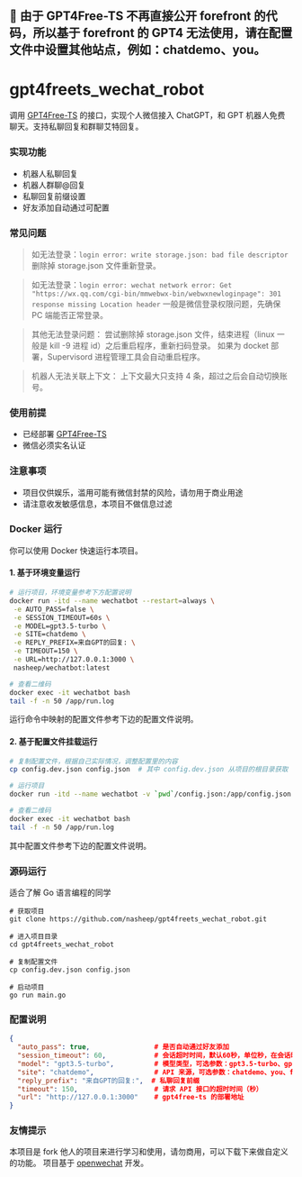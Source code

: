## 🚨 由于 GPT4Free-TS 不再直接公开 forefront 的代码，所以基于 forefront 的 GPT4 无法使用，请在配置文件中设置其他站点，例如：chatdemo、you。

# gpt4freets_wechat_robot
调用 [GPT4Free-TS](https://github.com/xiangsx/gpt4free-ts) 的接口，实现个人微信接入 ChatGPT，和 GPT 机器人免费聊天。支持私聊回复和群聊艾特回复。

### 实现功能

* 机器人私聊回复
* 机器人群聊@回复
* 私聊回复前缀设置
* 好友添加自动通过可配置

### 常见问题
> 如无法登录：`login error: write storage.json: bad file descriptor`
删除掉 storage.json 文件重新登录。

> 如无法登录：`login error: wechat network error: Get "https://wx.qq.com/cgi-bin/mmwebwx-bin/webwxnewloginpage": 301 response missing Location header`
一般是微信登录权限问题，先确保 PC 端能否正常登录。

> 其他无法登录问题：
尝试删除掉 storage.json 文件，结束进程（linux 一般是 kill -9 进程 id）之后重启程序，重新扫码登录。
如果为 docket 部署，Supervisord 进程管理工具会自动重启程序。

> 机器人无法关联上下文：
上下文最大只支持 4 条，超过之后会自动切换账号。

### 使用前提
* 已经部署 [GPT4Free-TS](https://github.com/xiangsx/gpt4free-ts)
* 微信必须实名认证

### 注意事项
* 项目仅供娱乐，滥用可能有微信封禁的风险，请勿用于商业用途
* 请注意收发敏感信息，本项目不做信息过滤

### Docker 运行
你可以使用 Docker 快速运行本项目。

#### 1. 基于环境变量运行

```sh
# 运行项目，环境变量参考下方配置说明
docker run -itd --name wechatbot --restart=always \
 -e AUTO_PASS=false \
 -e SESSION_TIMEOUT=60s \
 -e MODEL=gpt3.5-turbo \
 -e SITE=chatdemo \
 -e REPLY_PREFIX=来自GPT的回复: \
 -e TIMEOUT=150 \
 -e URL=http://127.0.0.1:3000 \
 nasheep/wechatbot:latest

# 查看二维码
docker exec -it wechatbot bash 
tail -f -n 50 /app/run.log 
```

运行命令中映射的配置文件参考下边的配置文件说明。

#### 2. 基于配置文件挂载运行

```sh
# 复制配置文件，根据自己实际情况，调整配置里的内容
cp config.dev.json config.json  # 其中 config.dev.json 从项目的根目录获取

# 运行项目
docker run -itd --name wechatbot -v `pwd`/config.json:/app/config.json nasheep/wechatbot:latest

# 查看二维码
docker exec -it wechatbot bash 
tail -f -n 50 /app/run.log 
```

其中配置文件参考下边的配置文件说明。


### 源码运行
适合了解 Go 语言编程的同学

````
# 获取项目
git clone https://github.com/nasheep/gpt4freets_wechat_robot.git

# 进入项目目录
cd gpt4freets_wechat_robot

# 复制配置文件
cp config.dev.json config.json

# 启动项目
go run main.go
````

### 配置说明

```json
{
  "auto_pass": true,                # 是否自动通过好友添加
  "session_timeout": 60,            # 会话超时时间，默认60秒，单位秒，在会话时间内所有发送给机器人的信息会作为上下文
  "model": "gpt3.5-turbo",          # 模型类型，可选参数：gpt3.5-turbo、gpt4
  "site": "chatdemo",               # API 来源，可选参数：chatdemo、you、forefront
  "reply_prefix": "来自GPT的回复:",  # 私聊回复前缀
  "timeout": 150,                   # 请求 API 接口的超时时间（秒）
  "url": "http://127.0.0.1:3000"    # gpt4free-ts 的部署地址
}
```

### 友情提示
本项目是 fork 他人的项目来进行学习和使用，请勿商用，可以下载下来做自定义的功能。
项目基于 [openwechat](https://github.com/eatmoreapple/openwechat) 开发。

